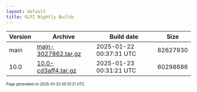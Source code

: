 ```yaml
---
layout: default
title: GLPI Nightly Builds
---
```


Version|Archive|Build date|Size
---|---|---|---
main|[main-3027862.tar.gz](main-3027862.tar.gz)|2025-01-22 00:37:31 UTC|82627930
10.0|[10.0-cd3aff4.tar.gz](10.0-cd3aff4.tar.gz)|2025-01-23 00:31:21 UTC|60298686

<font size="1">Page generated on 2025-01-23 00:31:21 UTC</font>
